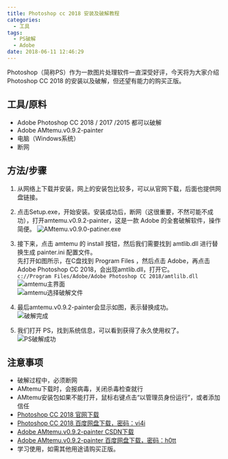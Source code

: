 ```yaml
---
title: Photoshop cc 2018 安装及破解教程
categories:
  - 工具
tags:
  - PS破解
  - Adobe
date: 2018-06-11 12:46:29
---
```

Photoshop（简称PS）作为一款图片处理软件一直深受好评，今天将为大家介绍 Photoshop CC 2018 的安装以及破解，但还望有能力的购买正版。
<!-- more -->

## 工具/原料
* Adobe Photoshop CC 2018 / 2017 /2015 都可以破解  
* Adobe AMtemu.v0.9.2-painter  
* 电脑（Windows系统）  
* 断网  
  
## 方法/步骤
1. 从网络上下载并安装，网上的安装包比较多，可以从官网下载，后面也提供网盘链接。  
<!-- ![安装程序启动页](./Photoshop-cc-2018-安装及破解教程/ps_install_start.png) -->
  
2. 点击Setup.exe，开始安装。安装成功后，断网（这很重要，不然可能不成功），打开amtemu.v0.9.2-painter，这是一款 Adobe 的全套破解软件，操作简便。
![AMtemu.v0.9.0-patiner.exe](amtemu.png)  

3. 接下来，点击 amtemu 的 install 按钮，然后我们需要找到 amtlib.dll 进行替换生成 painter.ini 配置文件。  
先打开如图所示，在C盘找到 Program Files ，然后点击 Adobe，再点击 Adobe Photoshop CC 2018，会出现amtlib.dll，打开它。  
`c://Program Files/Adobe/Adobe Photoshop CC 2018/amtlilb.dll`  
![amtemu主界面](amtemu_start.png)  
![amtemu选择破解文件](amtemu_choose_amtlib.png)  


4. 最后amtemu.v0.9.2-painter会显示如图，表示替换成功。  
![破解完成](amtemu_working_done.png)  

5. 我们打开 PS，找到系统信息，可以看到获得了永久使用权了。  
![PS破解成功](ps_break_done.png)  


## 注意事项
* 破解过程中，必须断网
* AMtemu下载时，会报病毒，关闭杀毒检查就行
* AMtemu安装包如果不能打开，鼠标右键点击“以管理员身份运行”，或者添加信任
* [Photoshop CC 2018 官网下载](https://helpx.adobe.com/cn/creative-cloud/kb/creative-cloud-apps-download.html)  
* [Photoshop CC 2018 百度网盘下载，密码：vi4i](https://pan.baidu.com/s/1Td3mlZ1dbGfs_prqHODuiA)
* [Adobe AMtemu.v0.9.2-painter CSDN下载](https://download.csdn.net/download/liudonghui1995/10471669)  
* [Adobe AMtemu.v0.9.2-painter 百度网盘下载，密码：h0tt](https://pan.baidu.com/s/1kXUoqxdxXeyZgvxeKnpfww)
* 学习使用，如需其他用途请购买正版。